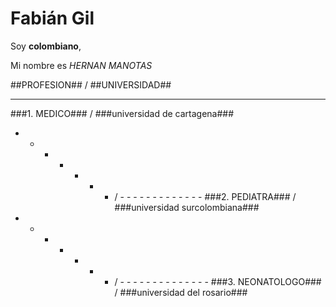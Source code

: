 
# Fabián Gil

Soy **colombiano**, 

Mi nombre es *HERNAN* _MANOTAS_ 

##PROFESION##  / ##UNIVERSIDAD## 
- - - - - - -    - - - - - - - - - - - - -
###1. MEDICO###  / ###universidad de cartagena### 
- - - - - - -   / - - - - - - - - - - - - - 
###2. PEDIATRA###  / ###universidad surcolombiana###
- - - - - -  - / - - - - - - - - - - - - - -
###3. NEONATOLOGO### / ###universidad del rosario###

